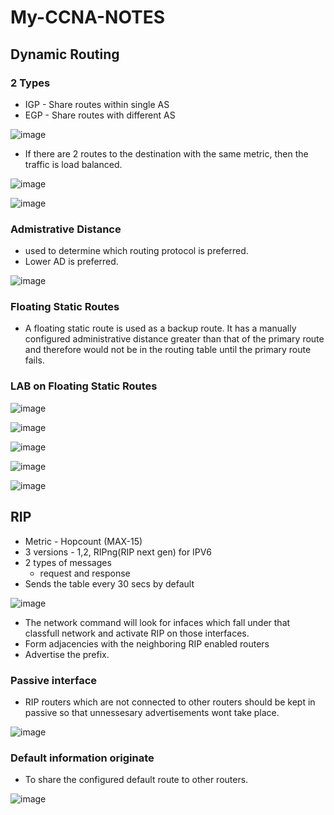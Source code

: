 # My-CCNA-NOTES

## Dynamic Routing

### 2 Types

- IGP - Share routes within single AS
- EGP - Share routes with different AS

![image](https://user-images.githubusercontent.com/110488017/233979142-4da6b85a-d249-44fb-8484-47e20aff0e76.png)

- If there are 2 routes to the destination with the same metric, then the traffic is load balanced.

![image](https://user-images.githubusercontent.com/110488017/233981959-c12ab77e-a175-4278-8040-285dfd8e295c.png)

![image](https://user-images.githubusercontent.com/110488017/233982233-c793e476-16fe-4e4e-a782-f40a2740c47b.png)

### Admistrative Distance

- used to determine which routing protocol is preferred.
- Lower AD is preferred.

![image](https://user-images.githubusercontent.com/110488017/233985523-4f705e6c-817c-4aa3-b70a-a60d390d3150.png)


### Floating Static Routes

- A floating static route is used as a backup route. It has a manually configured administrative distance greater than that of the primary route and therefore would not be in the routing table until the primary route fails.

### LAB on Floating Static Routes

![image](https://user-images.githubusercontent.com/110488017/233990243-728c4544-91e3-4487-9a62-0314a21a56a7.png)

![image](https://user-images.githubusercontent.com/110488017/233994644-54bc0dec-3ec1-4916-912c-e22a6b0df234.png)

![image](https://user-images.githubusercontent.com/110488017/233994746-f145d5be-da78-4192-8ae9-060c2820d4ea.png)

![image](https://user-images.githubusercontent.com/110488017/233994832-9e489a98-9faf-4b15-95d4-2056e351ef38.png)

![image](https://user-images.githubusercontent.com/110488017/233995021-50de8811-a84a-4fbc-a1cb-ced4bf8d9cae.png)

## RIP

- Metric - Hopcount (MAX-15)
- 3 versions - 1,2, RIPng(RIP next gen) for IPV6
- 2 types of messages 
  - request and response
- Sends the table every 30 secs by default

![image](https://user-images.githubusercontent.com/110488017/234011428-9a16735d-ebc0-448a-a57b-265116c6e837.png)

- The network command will look for infaces which fall under that classfull network and activate RIP on those interfaces.
- Form adjacencies with the neighboring RIP enabled routers
- Advertise the prefix.

### Passive interface

- RIP routers which are not connected to other routers should be kept in passive so that unnessesary advertisements wont take place.

![image](https://user-images.githubusercontent.com/110488017/234012858-3f522869-fc71-4c11-873f-7268de9cbcc4.png)

### Default information originate

- To share the configured default route to other routers.

![image](https://user-images.githubusercontent.com/110488017/234013170-cbb66e26-9e4a-48e8-af5c-cec8790979a1.png)






